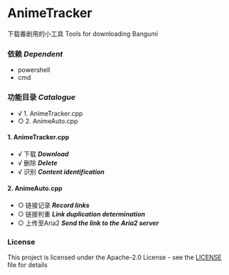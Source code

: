# AnimeTracker

下载番剧用的小工具
Tools for downloading Bangumi


### 依赖 ___Dependent___
+ powershell
+ cmd

### 功能目录 ___Catalogue___
+ √ 1. AnimeTracker.cpp
+ ○ 2. AnimeAuto.cpp

#### 1. AnimeTracker.cpp 
+ √ 下载 ___Download___
+ √ 删除 ___Delete___
+ √ 识别 ___Content identification___

#### 2. AnimeAuto.cpp
+ ○ 链接记录 ___Record links___
+ ○ 链接判重 ___Link duplication determination___
+ ○ 上传至Aria2 ___Send the link to the Aria2 server___

### License
This project is licensed under the Apache-2.0 License - see the [LICENSE][1] file for details


[1]: https://github.com/qNFCp/AnimeTracker/blob/main/LICENSE
